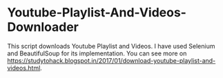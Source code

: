# Youtube-Playlist-And-Videos-Downloader
This script downloads Youtube Playlist and Videos. I have used Selenium and BeautifulSoup for its implementation. You can 
see more on https://studytohack.blogspot.in/2017/01/download-youtube-playlist-and-videos.html.

